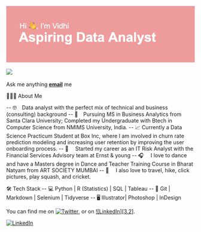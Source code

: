 
![Header](https://github.com/vidhigandhi94/vidhigandhi94/blob/master/header.png "Header")


![](https://img.shields.io/badge/<WORD_ON_LEFT>-<WORD_ON_RIGHT>-informational?style=flat&logo=<LOGO_NAME>&logoColor=white&color=2bbc8a)


Ask me anything  <a href="mailto:vgandhi@scu.edu"><b>email</b></a> me

👨🏻‍💻 About Me

-- 🤓 ⠀Data analyst with the perfect mix of technical and business (consulting) background
-- 📖 ⠀Pursuing MS in Business Analytics from Santa Clara University; Completed my Undergraduate with Btech in Computer Science from NMIMS University, India.
-- 📈 Currently a Data Science Practicum Student at Box Inc, where I am involved in churn rate prediction modeling and increasing user retention by improving the user onboarding process.
-- 💼 ⠀ Started my career as an IT Risk Analyst with the Financial Services Advisory team at Ernst & young
-- 🎧 ⠀ I love to dance and have a Masters degree in Dance and Teacher Training Course in Bharat Natyam from ART SOCIETY MUMBAI
-- 🤖 ⠀ I also love to travel, hike, click pictures, play squash, and cricket.


🛠 Tech Stack
-- 💻   Python | R (Statistics) | SQL | Tableau 
-- 🔧   Git | Markdown | Selenium | Tidyverse
-- 🖥   Illustrator| Photoshop | InDesign
<!-- Actual text -->

You can find me on [![Twitter][1.2]][1], or on [![LinkedIn][3.2]][3].

<!-- Icons -->

[1.2]: http://i.imgur.com/wWzX9uB.png (twitter icon without padding)
[2.2]: https://raw.githubusercontent.com/MartinHeinz/MartinHeinz/master/linkedin-3-16.png (LinkedIn icon without padding)

<!-- Links to your social media accounts -->

[1]: https://twitter.com/vidhigandhi4
[3]: https://www.linkedin.com/in/vidhigandhi12/
<a href="https://www.linkedin.com/in/vidhigandhi12/" target="_blank"><img src="https://img.shields.io/badge/LinkedIn-%230077B5.svg?&style=flat-square&logo=linkedin&logoColor=white" alt="LinkedIn"></a>
